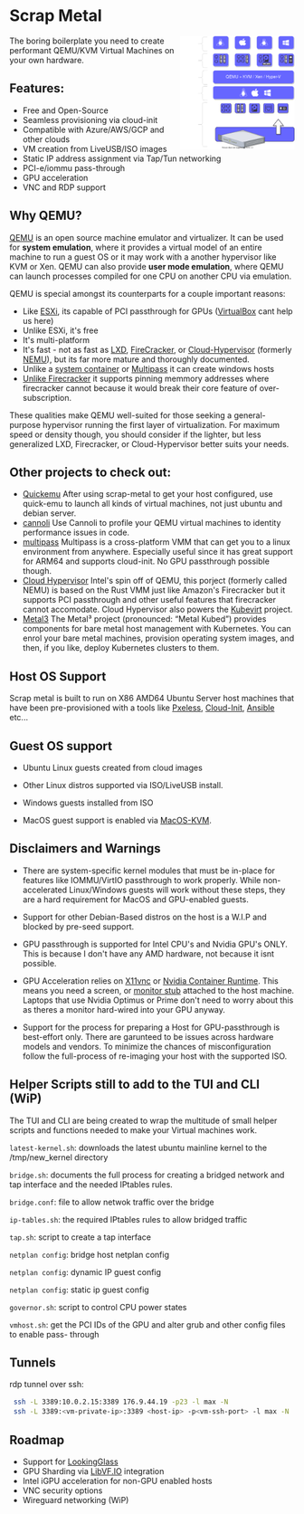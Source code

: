 # Scrap Metal

<img align="right" width="40%" height="50%" src="https://raw.githubusercontent.com/cloudymax/Scrap-Metal/main/media/Virtualization.drawio.svg">

The boring boilerplate you need to create performant
QEMU/KVM Virtual Machines on your own hardware. 

## Features:

- Free and Open-Source
- Seamless provisioning via cloud-init 
- Compatible with Azure/AWS/GCP and other clouds
- VM creation from LiveUSB/ISO images
- Static IP address assignment via Tap/Tun networking
- PCI-e/iommu pass-through
- GPU acceleration
- VNC and RDP support

## Why QEMU?

[QEMU](https://www.qemu.org/documentation/) is an open source machine emulator and virtualizer. It can be used for __system emulation__, where it provides a virtual model of an entire machine to run a guest OS or it may work with a another hypervisor like KVM or Xen. QEMU can also provide __user mode emulation__, where QEMU can launch processes compiled for one CPU on another CPU via emulation.

QEMU is special amongst its counterparts for a couple important reasons:

  - Like [ESXi](https://www.vmware.com/nl/products/esxi-and-esx.html), its capable of PCI passthrough for GPUs ([VirtualBox](https://docs.oracle.com/en/virtualization/virtualbox/6.0/user/guestadd-video.html) cant help us here)
  - Unlike ESXi, it's free
  - It's multi-platform
  - It's fast - not as fast as [LXD](https://linuxcontainers.org/lxd/introduction/), [FireCracker](https://firecracker-microvm.github.io/), or [Cloud-Hypervisor](https://github.com/cloud-hypervisor/cloud-hypervisor) (formerly [NEMU](https://github.com/intel/nemu)), but its far more mature and thoroughly documented. 
  - Unlike a [system container](https://linuxcontainers.org/lxd/introduction/) or [Multipass](https://multipass.run/docs) it can create windows hosts 
  - [Unlike Firecracker](https://github.com/firecracker-microvm/firecracker/issues/849#issuecomment-464731628) it supports pinning memmory addresses where firecracker cannot because it would break their core feature of over-subscription.

These qualities make QEMU well-suited for those seeking a general-purpose hypervisor running the first layer of virtualization. For maximum speed or density though, you should consider if the lighter, but less generalized LXD, Firecracker, or Cloud-Hypervisor better suits your needs.

## Other projects to check out:

- [Quickemu](https://github.com/quickemu-project/quickemu) After using scrap-metal to get your host configured, use quick-emu to launch all kinds of virtual machines, not just ubuntu and debian server.
- [cannoli](https://github.com/MarginResearch/cannoli) Use Cannoli to profile your QEMU virtual machines to identity performance issues in code.
- [multipass](https://github.com/canonical/multipass) Multipass is a cross-platform VMM that can get you to a linux environment from anywhere. Especially useful since it has great support for ARM64 and supports cloud-init. No GPU passthrough possible though.
- [Cloud Hypervisor](https://github.com/cloud-hypervisor/cloud-hypervisor) Intel's spin off of QEMU, this porject (formerly called NEMU) is based on the Rust VMM just like Amazon's Firecracker but it supports PCI passthrough and other useful features that firecracker cannot accomodate. Cloud Hypervisor also  powers the [Kubevirt](https://kubevirt.io/) project.
- [Metal3](https://metal3io.netlify.app/) The Metal³ project (pronounced: “Metal Kubed”) provides components for bare metal host management with Kubernetes. You can enrol your bare metal machines, provision operating system images, and then, if you like, deploy Kubernetes clusters to them. 

## Host OS Support

Scrap metal is built to run on X86 AMD64 Ubuntu Server host machines that have
been pre-provisioned with a tools like [Pxeless](https://github.com/cloudymax/pxeless), 
[Cloud-Init](https://cloudinit.readthedocs.io/en/latest/), [Ansible](https://www.ansible.com/overview/how-ansible-works) etc...

## Guest OS support

- Ubuntu Linux guests created from cloud images

- Other Linux distros supported via ISO/LiveUSB install.

- Windows guests installed from ISO

- MacOS guest support is enabled via [MacOS-KVM](https://github.com/kholia/OSX-KVM).

## Disclaimers and Warnings

* There are system-specific kernel modules that must be in-place for features 
like IOMMU/VirtIO passthrough to work properly. While non-accelerated 
Linux/Windows guests will work without these steps, they are a hard requirement 
for MacOS and GPU-enabled guests.

* Support for other Debian-Based distros on the host is a W.I.P 
and blocked by pre-seed support.

* GPU passthrough is supported for Intel CPU's and Nvidia GPU's ONLY.
This is because I don't have any AMD hardware, not because it isnt possible. 

* GPU Acceleration relies on [X11vnc](https://github.com/LibVNC/x11vnc) or [Nvidia Container Runtime](https://github.com/NVIDIA/nvidia-container-runtime). This means you need a screen, or [monitor stub](https://finddiffer.com/hdmi-dummy-plug-what-is-it-and-how-do-you-use-it/) attached to the host machine. Laptops that use Nvidia Optimus or Prime don't need to worry about this as theres a monitor hard-wired into your GPU anyway.
 
* Support for the process for preparing a Host for GPU-passthrough is best-effort only. 
There are garunteed to be issues across hardware models and vendors. 
To minimize the chances of misconfiguration follow the full-process of 
re-imaging your host with the supported ISO.

## Helper Scripts still to add to the TUI and CLI (WiP)

The TUI and CLI are being created to wrap the multitude of small helper scripts and functions needed to make your Virtual machines work.

`latest-kernel.sh`: downloads the latest ubuntu mainline kernel to the /tmp/new_kernel directory

`bridge.sh`: documents the full process for creating a bridged network and tap interface and the needed IPtables rules.

`bridge.conf`: file to allow netwok traffic over the bridge

`ip-tables.sh`: the required IPtables rules to allow bridged traffic

`tap.sh`: script to create a tap interface

`netplan config`: bridge host netplan config

`netplan config`: dynamic IP guest config

`netplan config`: static ip guest config

`governor.sh`: script to control CPU power states

`vmhost.sh`: get the PCI IDs of the GPU and alter grub and other config files to enable pass-
through

## Tunnels

rdp tunnel over ssh:
```bash
 ssh -L 3389:10.0.2.15:3389 176.9.44.19 -p23 -l max -N
 ssh -L 3389:<vm-private-ip>:3389 <host-ip> -p<vm-ssh-port> -l max -N
```
 
## Roadmap

- Support for [LookingGlass](https://github.com/gnif/LookingGlass)
- GPU Sharding via [LibVF.IO](https://github.com/Arc-Compute/LibVF.IO) integration
- Intel iGPU acceleration for non-GPU enabled hosts
- VNC security options
- Wireguard networking (WiP)
